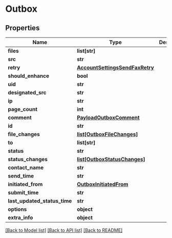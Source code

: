 # Outbox

## Properties
Name | Type | Description | Notes
------------ | ------------- | ------------- | -------------
**files** | **list[str]** |  | [optional] 
**src** | **str** |  | [optional] 
**retry** | [**AccountSettingsSendFaxRetry**](AccountSettingsSendFaxRetry.md) |  | [optional] 
**should_enhance** | **bool** |  | [optional] 
**uid** | **str** |  | [optional] 
**designated_src** | **str** |  | [optional] 
**ip** | **str** |  | [optional] 
**page_count** | **int** |  | [optional] 
**comment** | [**PayloadOutboxComment**](PayloadOutboxComment.md) |  | [optional] 
**id** | **str** |  | [optional] 
**file_changes** | [**list[OutboxFileChanges]**](OutboxFileChanges.md) |  | [optional] 
**to** | **list[str]** |  | [optional] 
**status** | **str** |  | [optional] 
**status_changes** | [**list[OutboxStatusChanges]**](OutboxStatusChanges.md) |  | [optional] 
**contact_name** | **str** |  | [optional] 
**send_time** | **str** |  | [optional] 
**initiated_from** | [**OutboxInitiatedFrom**](OutboxInitiatedFrom.md) |  | [optional] 
**submit_time** | **str** |  | [optional] 
**last_updated_status_time** | **str** |  | [optional] 
**options** | **object** |  | [optional] 
**extra_info** | **object** |  | [optional] 

[[Back to Model list]](../README.md#documentation-for-models) [[Back to API list]](../README.md#documentation-for-api-endpoints) [[Back to README]](../README.md)


